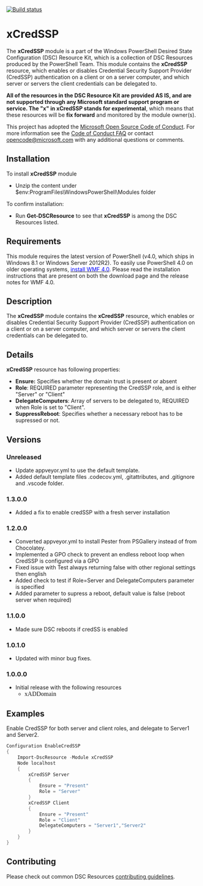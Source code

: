 [![Build status](https://ci.appveyor.com/api/projects/status/29y5yx2vxwjq60ic/branch/master?svg=true)](https://ci.appveyor.com/project/PowerShell/xcredssp/branch/master)

# xCredSSP


The **xCredSSP** module is a part of the Windows PowerShell Desired State Configuration (DSC) Resource Kit, which is a collection of DSC Resources produced by the PowerShell Team.
This module contains the **xCredSSP** resource, which enables or disables Credential Security Support Provider (CredSSP) authentication on a client or on a server computer, and which server or servers the client credentials can be delegated to.


**All of the resources in the DSC Resource Kit are provided AS IS, and are not supported through any Microsoft standard support program or service.
The "x" in xCredSSP stands for experimental**, which means that these resources will be **fix forward** and monitored by the module owner(s).

This project has adopted the [Microsoft Open Source Code of Conduct](https://opensource.microsoft.com/codeofconduct/).
For more information see the [Code of Conduct FAQ](https://opensource.microsoft.com/codeofconduct/faq/) or contact [opencode@microsoft.com](mailto:opencode@microsoft.com) with any additional questions or comments.

## Installation

To install **xCredSSP** module

*   Unzip the content under $env:ProgramFiles\WindowsPowerShell\Modules folder

To confirm installation:

*   Run **Get-DSCResource** to see that **xCredSSP** is among the DSC Resources listed.


## Requirements

This module requires the latest version of PowerShell (v4.0, which ships in Windows 8.1 or Windows Server 2012R2).
To easily use PowerShell 4.0 on older operating systems, [<span style="color:#0000ff">install WMF 4.0</span>](http://www.microsoft.com/en-us/download/details.aspx?id=40855).
Please read the installation instructions that are present on both the download page and the release notes for WMF 4.0.


## Description

The **xCredSSP** module contains the **xCredSSP** resource, which enables or disables Credential Security Support Provider (CredSSP) authentication on a client or on a server computer, and which server or servers the client credentials can be delegated to.


## Details

**xCredSSP** resource has following properties:

*   **Ensure:** Specifies whether the domain trust is present or absent
*   **Role**: REQUIRED parameter representing the CredSSP role, and is either "Server" or "Client"
*   **DelegateComputers**: Array of servers to be delegated to, REQUIRED when Role is set to "Client".
*   **SuppressReboot**: Specifies whether a necessary reboot has to be supressed or not.

## Versions

### Unreleased

* Update appveyor.yml to use the default template.
* Added default template files .codecov.yml, .gitattributes, and .gitignore and .vscode folder.

### 1.3.0.0
* Added a fix to enable credSSP with a fresh server installation

### 1.2.0.0
* Converted appveyor.yml to install Pester from PSGallery instead of from Chocolatey.
* Implemented a GPO check to prevent an endless reboot loop when CredSSP is configured via a GPO
* Fixed issue with Test always returning false with other regional settings then english
* Added check to test if Role=Server and DelegateComputers parameter is specified
* Added parameter to supress a reboot, default value is false (reboot server when required)

### 1.1.0.0

*   Made sure DSC reboots if credSS is enabled

### 1.0.1.0

*   Updated with minor bug fixes.


### 1.0.0.0

*   Initial release with the following resources
    *   <span style="font-family:Calibri; font-size:medium">xADDomain</span>

## Examples

Enable CredSSP for both server and client roles, and delegate to Server1 and Server2.

```powershell
Configuration EnableCredSSP
{
    Import-DscResource -Module xCredSSP
    Node localhost
    {
        xCredSSP Server
        {
            Ensure = "Present"
            Role = "Server"
        }
        xCredSSP Client
        {
            Ensure = "Present"
            Role = "Client"
            DelegateComputers = "Server1","Server2"
        }
    }
}
```

## Contributing
Please check out common DSC Resources [contributing guidelines](https://github.com/PowerShell/DscResource.Kit/blob/master/CONTRIBUTING.md).

